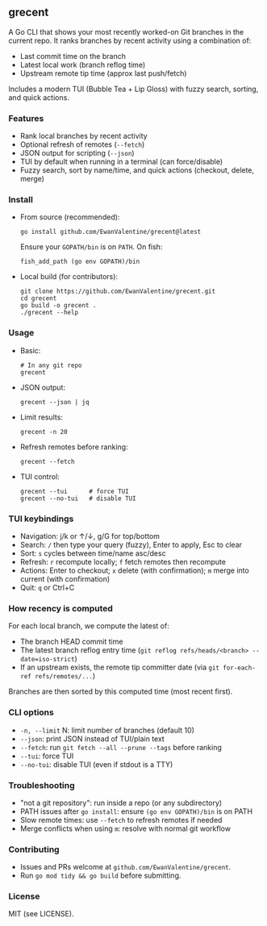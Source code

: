## grecent

A Go CLI that shows your most recently worked-on Git branches in the current repo. It ranks branches by recent activity using a combination of:

- Last commit time on the branch
- Latest local work (branch reflog time)
- Upstream remote tip time (approx last push/fetch)

Includes a modern TUI (Bubble Tea + Lip Gloss) with fuzzy search, sorting, and quick actions.

### Features
- Rank local branches by recent activity
- Optional refresh of remotes (`--fetch`)
- JSON output for scripting (`--json`)
- TUI by default when running in a terminal (can force/disable)
- Fuzzy search, sort by name/time, and quick actions (checkout, delete, merge)

### Install

- From source (recommended):
  ```fish
  go install github.com/EwanValentine/grecent@latest
  ```
  Ensure your `GOPATH/bin` is on `PATH`. On fish:
  ```fish
  fish_add_path (go env GOPATH)/bin
  ```

- Local build (for contributors):
  ```fish
  git clone https://github.com/EwanValentine/grecent.git
  cd grecent
  go build -o grecent .
  ./grecent --help
  ```

### Usage

- Basic:
  ```fish
  # In any git repo
  grecent
  ```

- JSON output:
  ```fish
  grecent --json | jq
  ```

- Limit results:
  ```fish
  grecent -n 20
  ```

- Refresh remotes before ranking:
  ```fish
  grecent --fetch
  ```

- TUI control:
  ```fish
  grecent --tui      # force TUI
  grecent --no-tui   # disable TUI
  ```

### TUI keybindings
- Navigation: j/k or ↑/↓, g/G for top/bottom
- Search: `/` then type your query (fuzzy), Enter to apply, Esc to clear
- Sort: `s` cycles between time/name asc/desc
- Refresh: `r` recompute locally; `f` fetch remotes then recompute
- Actions: Enter to checkout; `x` delete (with confirmation); `m` merge into current (with confirmation)
- Quit: `q` or Ctrl+C

### How recency is computed
For each local branch, we compute the latest of:
- The branch HEAD commit time
- The latest branch reflog entry time (`git reflog refs/heads/<branch> --date=iso-strict`)
- If an upstream exists, the remote tip committer date (via `git for-each-ref refs/remotes/...`)

Branches are then sorted by this computed time (most recent first).

### CLI options
- `-n, --limit` N: limit number of branches (default 10)
- `--json`: print JSON instead of TUI/plain text
- `--fetch`: run `git fetch --all --prune --tags` before ranking
- `--tui`: force TUI
- `--no-tui`: disable TUI (even if stdout is a TTY)

### Troubleshooting
- "not a git repository": run inside a repo (or any subdirectory)
- PATH issues after `go install`: ensure `(go env GOPATH)/bin` is on PATH
- Slow remote times: use `--fetch` to refresh remotes if needed
- Merge conflicts when using `m`: resolve with normal git workflow

### Contributing
- Issues and PRs welcome at `github.com/EwanValentine/grecent`.
- Run `go mod tidy && go build` before submitting.

### License
MIT (see LICENSE).